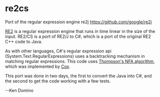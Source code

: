 # re2cs
Port of the regular expression engine re2j https://github.com/google/re2j

[RE2](https://github.com/google/re2) is a regular expression engine that runs in time linear in the size of the input.
RE2/CS is a port of RE2/J to C#, which is a port of the original RE2 C++ code to Java.

As with other languages, C#'s regular expression api (System.Text.RegularExpressions) uses a backtracking mechanism
in matching regular expressions. This code uses [Thompson's NFA algorithm](https://dl.acm.org/citation.cfm?doid=363347.363387),
which was implemented by [Cox](https://swtch.com/~rsc/regexp/).

This port was done in two days, the first to convert the Java into C#, and the second to get the code working with a few tests.

--Ken Domino
